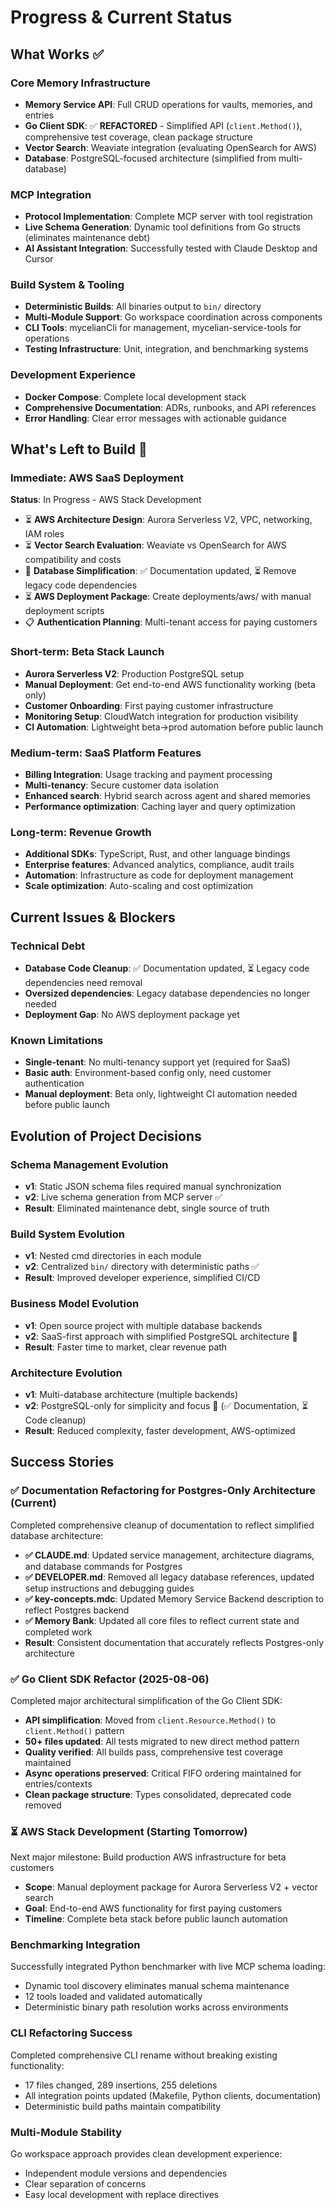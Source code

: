 # Progress & Current Status

## What Works ✅

### Core Memory Infrastructure
- **Memory Service API**: Full CRUD operations for vaults, memories, and entries
- **Go Client SDK**: ✅ **REFACTORED** - Simplified API (`client.Method()`), comprehensive test coverage, clean package structure
- **Vector Search**: Weaviate integration (evaluating OpenSearch for AWS)
- **Database**: PostgreSQL-focused architecture (simplified from multi-database)

### MCP Integration
- **Protocol Implementation**: Complete MCP server with tool registration
- **Live Schema Generation**: Dynamic tool definitions from Go structs (eliminates maintenance debt)
- **AI Assistant Integration**: Successfully tested with Claude Desktop and Cursor

### Build System & Tooling
- **Deterministic Builds**: All binaries output to `bin/` directory
- **Multi-Module Support**: Go workspace coordination across components
- **CLI Tools**: mycelianCli for management, mycelian-service-tools for operations
- **Testing Infrastructure**: Unit, integration, and benchmarking systems

### Development Experience
- **Docker Compose**: Complete local development stack
- **Comprehensive Documentation**: ADRs, runbooks, and API references
- **Error Handling**: Clear error messages with actionable guidance

## What's Left to Build 🚧

### Immediate: AWS SaaS Deployment
**Status**: In Progress - AWS Stack Development
- ⏳ **AWS Architecture Design**: Aurora Serverless V2, VPC, networking, IAM roles
- ⏳ **Vector Search Evaluation**: Weaviate vs OpenSearch for AWS compatibility and costs
- 🚧 **Database Simplification**: ✅ Documentation updated, ⏳ Remove legacy code dependencies
- ⏳ **AWS Deployment Package**: Create deployments/aws/ with manual deployment scripts
- 📋 **Authentication Planning**: Multi-tenant access for paying customers

### Short-term: Beta Stack Launch
- **Aurora Serverless V2**: Production PostgreSQL setup
- **Manual Deployment**: Get end-to-end AWS functionality working (beta only)
- **Customer Onboarding**: First paying customer infrastructure
- **Monitoring Setup**: CloudWatch integration for production visibility
- **CI Automation**: Lightweight beta->prod automation before public launch

### Medium-term: SaaS Platform Features
- **Billing Integration**: Usage tracking and payment processing
- **Multi-tenancy**: Secure customer data isolation
- **Enhanced search**: Hybrid search across agent and shared memories
- **Performance optimization**: Caching layer and query optimization

### Long-term: Revenue Growth
- **Additional SDKs**: TypeScript, Rust, and other language bindings
- **Enterprise features**: Advanced analytics, compliance, audit trails
- **Automation**: Infrastructure as code for deployment management
- **Scale optimization**: Auto-scaling and cost optimization

## Current Issues & Blockers

### Technical Debt
- **Database Code Cleanup**: ✅ Documentation updated, ⏳ Legacy code dependencies need removal
- **Oversized dependencies**: Legacy database dependencies no longer needed
- **Deployment Gap**: No AWS deployment package yet

### Known Limitations
- **Single-tenant**: No multi-tenancy support yet (required for SaaS)
- **Basic auth**: Environment-based config only, need customer authentication
- **Manual deployment**: Beta only, lightweight CI automation needed before public launch

## Evolution of Project Decisions

### Schema Management Evolution
- **v1**: Static JSON schema files required manual synchronization
- **v2**: Live schema generation from MCP server ✅
- **Result**: Eliminated maintenance debt, single source of truth

### Build System Evolution
- **v1**: Nested cmd directories in each module
- **v2**: Centralized `bin/` directory with deterministic paths ✅
- **Result**: Improved developer experience, simplified CI/CD

### Business Model Evolution
- **v1**: Open source project with multiple database backends
- **v2**: SaaS-first approach with simplified PostgreSQL architecture 🚧
- **Result**: Faster time to market, clear revenue path

### Architecture Evolution
- **v1**: Multi-database architecture (multiple backends)
- **v2**: PostgreSQL-only for simplicity and focus 🚧 (✅ Documentation, ⏳ Code cleanup)
- **Result**: Reduced complexity, faster development, AWS-optimized

## Success Stories

### ✅ Documentation Refactoring for Postgres-Only Architecture (Current)
Completed comprehensive cleanup of documentation to reflect simplified database architecture:
- **✅ CLAUDE.md**: Updated service management, architecture diagrams, and database commands for Postgres
- **✅ DEVELOPER.md**: Removed all legacy database references, updated setup instructions and debugging guides
- **✅ key-concepts.mdc**: Updated Memory Service Backend description to reflect Postgres backend
- **✅ Memory Bank**: Updated all core files to reflect current state and completed work
- **Result**: Consistent documentation that accurately reflects Postgres-only architecture

### ✅ Go Client SDK Refactor (2025-08-06)
Completed major architectural simplification of the Go Client SDK:
- **API simplification**: Moved from `client.Resource.Method()` to `client.Method()` pattern
- **50+ files updated**: All tests migrated to new direct method pattern
- **Quality verified**: All builds pass, comprehensive test coverage maintained
- **Async operations preserved**: Critical FIFO ordering maintained for entries/contexts
- **Clean package structure**: Types consolidated, deprecated code removed

### ⏳ AWS Stack Development (Starting Tomorrow)
Next major milestone: Build production AWS infrastructure for beta customers
- **Scope**: Manual deployment package for Aurora Serverless V2 + vector search
- **Goal**: End-to-end AWS functionality for first paying customers
- **Timeline**: Complete beta stack before public launch automation

### Benchmarking Integration
Successfully integrated Python benchmarker with live MCP schema loading:
- Dynamic tool discovery eliminates manual schema maintenance
- 12 tools loaded and validated automatically
- Deterministic binary path resolution works across environments

### CLI Refactoring Success
Completed comprehensive CLI rename without breaking existing functionality:
- 17 files changed, 289 insertions, 255 deletions
- All integration points updated (Makefile, Python clients, documentation)
- Deterministic build paths maintain compatibility

### Multi-Module Stability
Go workspace approach provides clean development experience:
- Independent module versions and dependencies
- Clear separation of concerns
- Easy local development with replace directives